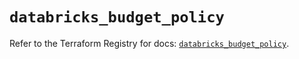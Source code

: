 # `databricks_budget_policy`

Refer to the Terraform Registry for docs: [`databricks_budget_policy`](https://registry.terraform.io/providers/databricks/databricks/1.90.0/docs/resources/budget_policy).
